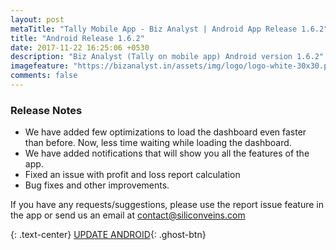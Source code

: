 ```yaml
---
layout: post
metaTitle: "Tally Mobile App - Biz Analyst | Android App Release 1.6.2"
title: "Android Release 1.6.2"
date: 2017-11-22 16:25:06 +0530
description: "Biz Analyst (Tally on mobile app) Android version 1.6.2"
imagefeature: "https://bizanalyst.in/assets/img/logo/logo-white-30x30.png"
comments: false
---
```


### Release Notes
- We have added few optimizations to load the dashboard even faster than before. Now, less time waiting while loading the dashboard.
- We have added notifications that will show you all the features of the app.
- Fixed an issue with profit and loss report calculation
- Bug fixes and other improvements.


 If you have any requests/suggestions, please use the report issue feature in the app or send us an email at contact@siliconveins.com


{: .text-center}
[UPDATE ANDROID](https://play.google.com/store/apps/details?id=in.bizanalyst){: .ghost-btn}

